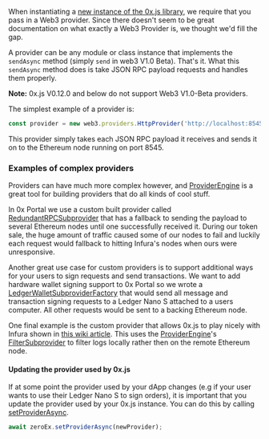 When instantiating a [new instance of the 0x.js library](https://0xproject.com/docs/0xjs#zeroEx), we require that you pass in a Web3 provider. Since there doesn't seem to be great documentation on what exactly a Web3 Provider is, we thought we'd fill the gap.

A provider can be any module or class instance that implements the `sendAsync` method (simply `send` in web3 V1.0 Beta). That's it. What this `sendAsync` method does is take JSON RPC payload requests and handles them properly.

**Note:** 0x.js V0.12.0 and below do not support Web3 V1.0-Beta providers.

The simplest example of a provider is:

```ts
const provider = new web3.providers.HttpProvider('http://localhost:8545')
```

This provider simply takes each JSON RPC payload it receives and sends it on to the Ethereum node running on port 8545.

### Examples of complex providers

Providers can have much more complex however, and [ProviderEngine](https://github.com/MetaMask/provider-engine) is a great tool for building providers that do all kinds of cool stuff.

In 0x Portal we use a custom built provider called [RedundantRPCSubprovider](https://github.com/0xProject/website/blob/development/ts/subproviders/redundant_rpc_subprovider.ts) that has a fallback to sending the payload to several Ethereum nodes until one successfully received it. During our token sale, the huge amount of traffic caused some of our nodes to fail and luckily each request would fallback to hitting Infura's nodes when ours were unresponsive.

Another great use case for custom providers is to support additional ways for your users to sign requests and send transactions. We want to add hardware wallet signing support to 0x Portal so we wrote a [LedgerWalletSubproviderFactory](https://github.com/0xProject/website/blob/development/ts/subproviders/ledger_wallet_subprovider_factory.ts) that would send all message and transaction signing requests to a Ledger Nano S attached to a users computer. All other requests would be sent to a backing Ethereum node.

One final example is the custom provider that allows 0x.js to play nicely with Infura shown in [this wiki article](https://0xproject.com/wiki#Infura-Setup-Guide). This uses the [ProviderEngine](https://github.com/MetaMask/provider-engine)'s [FilterSubprovider](https://github.com/MetaMask/provider-engine/blob/master/subproviders/filters.js) to filter logs locally rather then on the remote Ethereum node.

#### Updating the provider used by 0x.js

If at some point the provider used by your dApp changes (e.g if your user wants to use their Ledger Nano S to sign orders), it is important that you update the provider used by your 0x.js instance. You can do this by calling [setProviderAsync](https://0xproject.com/docs/0xjs#setProviderAsync).

```ts
await zeroEx.setProviderAsync(newProvider);
```
